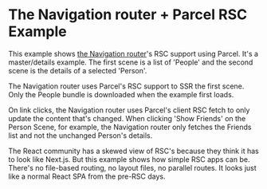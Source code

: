 # The Navigation router + Parcel RSC Example

This example shows [the Navigation router](https://github.com/grahammendick/navigation)'s RSC support using Parcel. It's a master/details example. The first scene is a list of 'People' and the second scene is the details of a selected 'Person'. 

The Navigation router uses Parcel's RSC support to SSR the first scene. Only the People bundle is downloaded when the example first loads.

On link clicks, the Navigation router uses Parcel's client RSC fetch to only update the content that's changed. When clicking 'Show Friends' on the Person Scene, for example, the Navigation router only fetches the Friends list and not the unchanged Person's details.

The React community has a skewed view of RSC's because they think it has to look like Next.js. But this example shows how simple RSC apps can be. There's no file-based routing, no layout files, no parallel routes. It looks just like a normal React SPA from the pre-RSC days.
